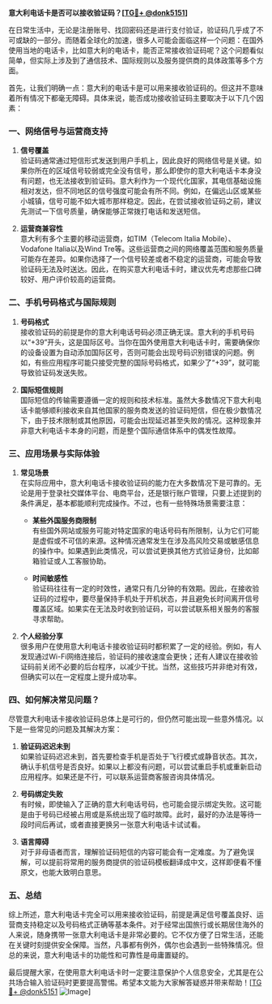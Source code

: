 **意大利电话卡是否可以接收验证码？[[TG💪+ @donk5151](https://t.me/s/donk5151)]**

在日常生活中，无论是注册账号、找回密码还是进行支付验证，验证码几乎成了不可或缺的一部分。而随着全球化的加速，很多人可能会面临这样一个问题：在国外使用当地的电话卡，比如意大利的电话卡，能否正常接收验证码呢？这个问题看似简单，但实际上涉及到了通信技术、国际规则以及服务提供商的具体政策等多个方面。

首先，让我们明确一点：意大利的电话卡是可以用来接收验证码的。但这并不意味着所有情况下都毫无障碍。具体来说，能否成功接收验证码主要取决于以下几个因素：

### 一、网络信号与运营商支持

1. **信号覆盖**  
   验证码通常通过短信形式发送到用户手机上，因此良好的网络信号是关键。如果你所在的区域信号较弱或完全没有信号，那么即使你的意大利电话卡本身没有问题，也无法接收到验证码。意大利作为一个现代化国家，其电信基础设施相对发达，但不同地区的信号强度可能会有所不同。例如，在偏远山区或某些小城镇，信号可能不如大城市那样稳定。因此，在尝试接收验证码之前，建议先测试一下信号质量，确保能够正常拨打电话和发送短信。

2. **运营商兼容性**  
   意大利有多个主要的移动运营商，如TIM（Telecom Italia Mobile）、Vodafone Italia以及Wind Tre等。这些运营商之间的网络覆盖范围和服务质量可能存在差异。如果你选择了一个信号较差或者不稳定的运营商，可能会导致验证码无法及时送达。因此，在购买意大利电话卡时，建议优先考虑那些口碑较好、用户评价较高的运营商。

### 二、手机号码格式与国际规则

1. **号码格式**  
   接收验证码的前提是你的意大利电话号码必须正确无误。意大利的手机号码以“+39”开头，这是国际区号。当你在国外使用意大利电话卡时，需要确保你的设备设置为自动添加国际区号，否则可能会出现号码识别错误的问题。例如，有些应用程序可能只接受完整的国际号码格式，如果少了“+39”，就可能导致验证码发送失败。

2. **国际短信规则**  
   国际短信的传输需要遵循一定的规则和技术标准。虽然大多数情况下意大利电话卡能够顺利接收来自其他国家的服务商发送的验证码短信，但在极少数情况下，由于技术限制或其他原因，可能会出现延迟甚至失败的情况。这种现象并非意大利电话卡本身的问题，而是整个国际通信体系中的偶发性故障。

### 三、应用场景与实际体验

1. **常见场景**  
   在实际应用中，意大利电话卡接收验证码的能力在大多数情况下是可靠的。无论是用于登录社交媒体平台、电商平台，还是银行账户管理，只要上述提到的条件满足，基本都能顺利完成操作。不过，也有一些特殊场景需要注意：
   
   - **某些外国服务商限制**  
     有些国外网站或服务可能对特定国家的电话号码有所限制，认为它们可能是虚假或不可信的来源。这种情况通常发生在涉及高风险交易或敏感信息的操作中。如果遇到此类情况，可以尝试更换其他方式验证身份，比如邮箱验证或人工客服协助。

   - **时间敏感性**  
     验证码往往有一定的时效性，通常只有几分钟的有效期。因此，在接收验证码的过程中，要尽量保持手机处于开机状态，并且避免长时间离开信号覆盖区域。如果实在无法及时收到验证码，可以尝试联系相关服务的客服寻求帮助。

2. **个人经验分享**  
   很多用户在使用意大利电话卡接收验证码时都积累了一定的经验。例如，有人发现通过Wi-Fi网络连接后，验证码的接收速度会更快；还有人建议在接收验证码前关闭不必要的后台程序，以减少干扰。当然，这些技巧并非绝对有效，但确实可以在一定程度上提升成功率。

### 四、如何解决常见问题？

尽管意大利电话卡接收验证码总体上是可行的，但仍然可能出现一些意外情况。以下是一些常见的问题及其解决方案：

1. **验证码迟迟未到**  
   如果验证码迟迟未到，首先要检查手机是否处于飞行模式或静音状态。其次，确认手机信号是否良好。如果以上都没有问题，可以尝试重启手机或重新启动应用程序。如果还是不行，可以联系运营商客服咨询具体情况。

2. **号码绑定失败**  
   有时候，即使输入了正确的意大利电话号码，也可能会提示绑定失败。这可能是由于号码已经被占用或是系统出现了临时故障。此时，最好的办法是等待一段时间后再试，或者直接更换另一张意大利电话卡试试看。

3. **语言障碍**  
   对于非母语者而言，理解验证码短信的内容可能会有一定难度。为了避免误解，可以提前将常用的服务商提供的验证码模板翻译成中文，这样即便看不懂原文，也能大致明白意思。

### 五、总结

综上所述，意大利电话卡完全可以用来接收验证码，前提是满足信号覆盖良好、运营商支持稳定以及号码格式正确等基本条件。对于经常出国旅行或长期居住海外的人来说，随身携带一张意大利电话卡是非常必要的。它不仅方便了日常生活，还能在关键时刻提供安全保障。当然，凡事都有例外，偶尔也会遇到一些特殊情况。但总的来说，意大利电话卡的功能性和可靠性是毋庸置疑的。

最后提醒大家，在使用意大利电话卡时一定要注意保护个人信息安全，尤其是在公共场合输入验证码时更要提高警惕。希望本文能为大家解答疑惑并带来帮助！[[TG💪+ @donk5151](https://t.me/s/donk5151) ![Image](https://i.postimg.cc/rwNCRYN7/Snipaste-2025-04-30-17-27-05.png)]